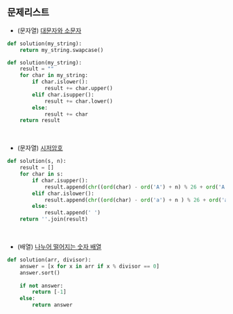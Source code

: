 ## 문제리스트

- (문자열) [대문자와 소문자](https://school.programmers.co.kr/learn/courses/30/lessons/120893?language=javascript_)

```python
def solution(my_string):
    return my_string.swapcase()
```
```python
def solution(my_string):
    result = ""
    for char in my_string:
        if char.islower():
            result += char.upper()
        elif char.isupper():
            result += char.lower()
        else:
            result += char
    return result
```
<br>

- (문자열) [시저암호](https://school.programmers.co.kr/learn/courses/30/lessons/12926)
```python
def solution(s, n):
    result = []
    for char in s:
        if char.isupper():
            result.append(chr((ord(char) - ord('A') + n) % 26 + ord('A')) )
        elif char.islower():
            result.append(chr((ord(char) - ord('a') + n ) % 26 + ord('a')) )
        else:
            result.append(' ')
    return ''.join(result)
```
<br>

- (배열) [나누어 떨어지는 숫자 배열](https://school.programmers.co.kr/learn/courses/30/lessons/12910)
```python
def solution(arr, divisor):
    answer = [x for x in arr if x % divisor == 0]
    answer.sort()
    
    if not answer:
        return [-1]
    else: 
        return answer
```